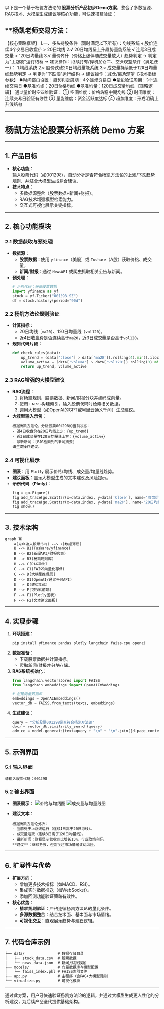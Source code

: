

以下是一个基于杨凯方法论的 **股票分析产品初步Demo方案**，整合了多数据源、RAG技术、大模型生成建议等核心功能，可快速搭建验证：


## **杨凯老师交易方法：
【核心策略框架】
1.一、多头持股条件（同时满足以下所有）：均线系统
√ 股价连续4个交易日收盘价 > 20日均线
2.√ 20日均线呈上升趋势量能系统
√ 连续3日成交量 > 120日均量线
3.√ 量价齐升（价格上涨伴随成交量放大）趋势判定
→ 判定为"上涨浪"运行结构
→ 建议操作：继续持有/择机加仓二、空头观望条件（满足任一）：
1.均线系统
2.× 股价跌破20日均线量能系统
3.× 成交量持续低于120日均量线趋势判定
→ 判定为"下跌浪"运行结构
→ 建议操作：减仓/离场观望【技术指标参数】
●时间窗口设置：趋势判定周期：4个连续交易日
●量能验证周期：3个连续交易日
●基准均线：20日价格均线
●基准均量：120日成交量均线
【策略逻辑】
通过量价时空四维验证：
① 空间维度：价格站稳中期均线
② 时间维度：连续交易日验证有效性
③ 量能维度：资金活跃度达标
④ 趋势维度：形成明确上升浪结构

---

# **杨凯方法论股票分析系统 Demo 方案**

---

## **1. 产品目标**
- **核心功能**：  
  输入股票代码（如001298），自动分析是否符合杨凯方法论的上涨/下跌趋势规则，并结合大模型生成综合建议。
- **技术特点**：  
  - 多数据源整合（股票数据+新闻+财报）。  
  - RAG技术增强模型检索能力。  
  - 交互式可视化展示关键指标。

---

## **2. 核心功能模块**
### **2.1 数据获取与预处理**
- **数据源**：
  - **股票数据**：使用 `yfinance`（美股）或 `Tushare`（A股）获取价格、成交量。
  - **新闻/财报**：通过 `NewsAPI` 或爬虫抓取相关公告与新闻。
- **预处理**：
  ```python
  # 示例代码：获取股票数据
  import yfinance as yf
  stock = yf.Ticker("001298.SZ")
  df = stock.history(period="90d")
  ```

### **2.2 杨凯方法论规则验证**
- **计算指标**：
  - 20日均线（`ma20`）、120日均量线（`vol120`）。
  - 近4日收盘价是否连续高于`ma20`，近3日成交量是否高于`vol120`。
- **规则代码片段**：
  ```python
  def check_rules(data):
      up_trend = (data['Close'] > data['ma20']).rolling(4).min().iloc[-1] == 1
      volume_active = (data['Volume'] > data['vol120']).rolling(3).min().iloc[-1] == 1
      return up_trend, volume_active
  ```

### **2.3 RAG增强的大模型建议**
- **RAG流程**：
  1. 将杨凯规则、股票数据、新闻/财报分块并编码成向量。
  2. 使用 `FAISS` 构建索引，输入股票代码时检索相关数据。
  3. 调用大模型（如OpenAI的GPT或阿里云通义千问）生成建议。
- **大模型输入示例**：
  ```text
  根据杨凯方法论，分析股票001298的当前状态：
  - 近4日收盘价在20日均线上方：{up_trend}
  - 近3日成交量在120日均量线上方：{volume_active}
  - 最新新闻：[RAG检索到的新闻摘要]
  请生成操作建议。
  ```

### **2.4 可视化展示**
- **图表**：用 `Plotly` 展示价格/均线、成交量/均量线趋势。
- **建议面板**：显示大模型生成的文本建议及风险提示。
- **示例代码（Plotly）**：
  ```python
  fig = go.Figure()
  fig.add_trace(go.Scatter(x=data.index, y=data['Close'], name='收盘价'))
  fig.add_trace(go.Scatter(x=data.index, y=data['ma20'], name='20日均线'))
  fig.show()
  ```

---

## **3. 技术架构**
```mermaid
graph TD
    A[用户输入股票代码] --> B[数据源层]
    B --> B1(Tushare/yfinance)
    B --> B2(新闻API/财报爬虫)
    B --> B3(杨凯规则库)
    B --> C[RAG系统]
    C --> C1(FAISS向量化存储)
    C --> D[大模型推理层]
    D --> D1(OpenAI/通义千问API)
    D --> E[建议生成]
    E --> F[可视化前端]
    F --> F1(Plotly图表)
    F --> F2(文本建议面板)
```

---

## **4. 实现步骤**
1. **环境搭建**：
   ```bash
   pip install yfinance pandas plotly langchain faiss-cpu openai
   ```
2. **数据准备**：
   - 下载股票数据并计算指标。
   - 爬取新闻/财报并分块存储。
3. **RAG系统初始化**：
   ```python
   from langchain.vectorstores import FAISS
   from langchain.embeddings import OpenAIEmbeddings

   # 创建向量数据库
   embeddings = OpenAIEmbeddings()
   vector_db = FAISS.from_texts(texts, embeddings)
   ```
4. **生成建议**：
   ```python
   query = "分析股票001298是否符合杨凯方法论"
   docs = vector_db.similarity_search(query)
   advice = model.generate(text=query + "\n" + "\n".join([d.page_content for d in docs]))
   ```

---

## **5. 示例界面**
### **5.1 输入界面**
```text
请输入股票代码：001298
```

### **5.2 输出界面**
- **图表展示**：
  ![价格与均线图](https://via.placeholder.com/600x300?text=Price+vs+MA20)
  ![成交量与均量线图](https://via.placeholder.com/600x300?text=Volume+vs+Vol120)

- **建议文本**：
  ```text
  根据杨凯方法论分析：
  - 当前处于上涨浪运行（连续4日高于20日均线）。
  - 成交量活跃（连续3日高于120日均量线）。
  - 最新新闻：财报显示营收同比增长15%，行业政策利好。
  **建议**：继续持股，但需关注市场情绪波动风险。
  ```

---

## **6. 扩展性与优势**
- **扩展方向**：
  - 增加更多技术指标（如MACD、RSI）。
  - 集成实时数据推送（如WebSocket）。
  - 添加回测功能验证策略有效性。
- **核心优势**：
  - **精准规则验证**：严格遵循杨凯方法论的量化条件。
  - **多源数据整合**：结合技术面、基本面与市场情绪。
  - **可视化交互**：直观展示趋势与建议逻辑。

---

## **7. 代码仓库示例**
```markdown
├── data/               # 数据存储目录
│   ├── stock_data.csv  # 股票数据
│   └── news_data.json  # 新闻/财报数据
├── models/             # 向量数据库与模型配置
│   └── faiss_index.pkl # FAISS索引文件
├── app.py              # 主程序（含RAG+大模型调用）
└── visualize.py        # 可视化模块
```

---

通过此方案，用户可快速验证杨凯方法论的逻辑，并通过大模型生成更人性化的分析建议，为后续产品迭代提供基础架构。